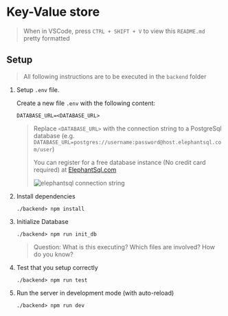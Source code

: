 # Key-Value store

> When in VSCode, press `CTRL + SHIFT + V` to view this `README.md` pretty formatted

## Setup

> All following instructions are to be executed in the `backend` folder

1. Setup `.env` file.

    Create a new file `.env` with the following content:

    ```
    DATABASE_URL=<DATABASE_URL>
    ```

    > Replace `<DATABASE_URL>` with the connection string to a PostgreSql database (e.g. `DATABASE_URL=postgres://username:password@host.elephantsql.com/user`)
    >
    > You can register for a free database instance (No credit card required) at [ElephantSql.com](www.elephantsql.com)
    >
    > ![elephantsql connection string](https://marcopeg.com/content/images/2021/11/image-33.png)

2. Install dependencies

    ```
    ./backend> npm install
    ```

3. Initialize Database

    ```
    ./backend> npm run init_db
    ```

    > Question: What is this executing? Which files are involved? How do you know?

4. Test that you setup correctly

    ```
    ./backend> npm run test
    ```

5. Run the server in development mode (with auto-reload)

    ```
    ./backend> npm run dev
    ```
